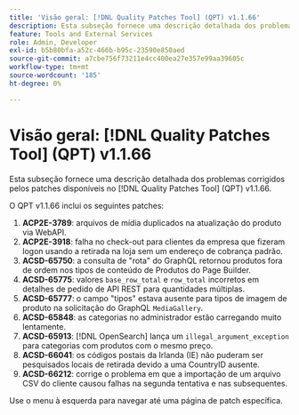 ```yaml
---
title: 'Visão geral: [!DNL Quality Patches Tool] (QPT) v1.1.66'
description: Esta subseção fornece uma descrição detalhada dos problemas corrigidos pelos patches disponíveis no  [!DNL Quality Patches Tool] (QPT) v1.1.66.
feature: Tools and External Services
role: Admin, Developer
exl-id: b5b80bfa-a52c-466b-b95c-23590e850aed
source-git-commit: a7cbe756f73211e4cc400ea27e357e99aa39605c
workflow-type: tm+mt
source-wordcount: '185'
ht-degree: 0%

---
```


# Visão geral: [!DNL Quality Patches Tool] (QPT) v1.1.66

Esta subseção fornece uma descrição detalhada dos problemas corrigidos pelos patches disponíveis no [!DNL Quality Patches Tool] (QPT) v1.1.66.

O QPT v1.1.66 inclui os seguintes patches:
1. **ACP2E-3789**: arquivos de mídia duplicados na atualização do produto via WebAPI.
1. **ACP2E-3918**: falha no check-out para clientes da empresa que fizeram logon usando a retirada na loja sem um endereço de cobrança padrão.
1. **ACSD-65750**: a consulta de &quot;rota&quot; do GraphQL retornou produtos fora de ordem nos tipos de conteúdo de Produtos do Page Builder.
1. **ACSD-65775**: valores `base_row_total` e `row_total` incorretos em detalhes de pedido de API REST para quantidades múltiplas.
1. **ACSD-65777**: o campo &quot;tipos&quot; estava ausente para tipos de imagem de produto na solicitação do GraphQL `MediaGallery`.
1. **ACSD-65848**: as categorias no administrador estão carregando muito lentamente.
1. **ACSD-65913**: [!DNL OpenSearch] lança um `illegal_argument_exception` para categorias com produtos com o mesmo preço.
1. **ACSD-66041**: os códigos postais da Irlanda (IE) não puderam ser pesquisados locais de retirada devido a uma CountryID ausente.
1. **ACSD-66212**: corrige o problema em que a importação de um arquivo CSV do cliente causou falhas na segunda tentativa e nas subsequentes.

Use o menu à esquerda para navegar até uma página de patch específica.

